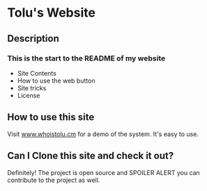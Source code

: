 #  Tolu's Website

##  Description
### This is the start to the README of my website
* Site Contents
* How to use the web button
* Site tricks
* License

##  How to use this site
Visit www.whoistolu.cm for a demo of the system. It's easy to use.

##  Can I Clone this site and check it out?
Definitely! The project is open source and SPOILER ALERT you can contribute to the project as well.
